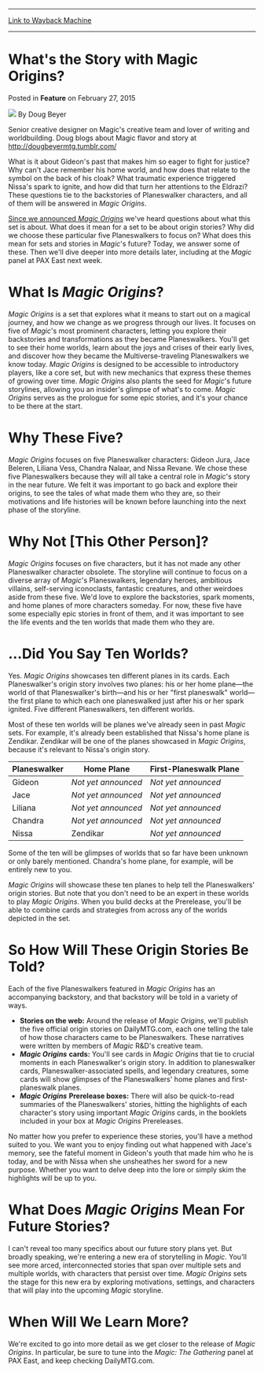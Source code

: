 
---
[Link to Wayback Machine](https://web.archive.org/web/20150301155612/http://magic.wizards.com/en/articles/archive/feature/whats-story-magic-origins-2015-02-27)

[_metadata_:wayback_url]:- "http://magic.wizards.com/en/articles/archive/feature/whats-story-magic-origins-2015-02-27"
[_metadata_:wayback_raw_url]:- "https://web.archive.org/web/20150301155612id_/http://magic.wizards.com/en/articles/archive/feature/whats-story-magic-origins-2015-02-27"
[_metadata_:wayback_capture_timestamp]:- "2015-03-01 15:56:12+00:00"
[_metadata_:generator]:- "Drupal 7 (http://drupal.org)"
[_metadata_:description]:- "Answering some of the questions we've heard since we announced Magic Origins."
---


What's the Story with Magic Origins?
====================================



 Posted in **Feature**
 on February 27, 2015 






![](https://media.magic.wizards.com/styles/auth_small/public/images/person/authorpic_dougbeyer.jpg)
By Doug Beyer




 Senior creative designer on Magic's creative team and lover of writing and worldbuilding. Doug blogs about Magic flavor and story at http://dougbeyermtg.tumblr.com/ 





What is it about Gideon's past that makes him so eager to fight for justice? Why can't Jace remember his home world, and how does that relate to the symbol on the back of his cloak? What traumatic experience triggered Nissa's spark to ignite, and how did that turn her attentions to the Eldrazi? These questions tie to the backstories of Planeswalker characters, and all of them will be answered in *Magic Origins*.



[Since we announced *Magic Origins*](http://magic.wizards.com/en/articles/archive/arcana/announcing-magic-origins-2015-02-08) we've heard questions about what this set is about. What does it mean for a set to be about origin stories? Why did we choose these particular five Planeswalkers to focus on? What does this mean for sets and stories in *Magic*'s future? Today, we answer some of these. Then we'll dive deeper into more details later, including at the *Magic* panel at PAX East next week.



What Is *Magic Origins*?
========================


*Magic Origins* is a set that explores what it means to start out on a magical journey, and how we change as we progress through our lives. It focuses on five of *Magic*'s most prominent characters, letting you explore their backstories and transformations as they became Planeswalkers. You'll get to see their home worlds, learn about the joys and crises of their early lives, and discover how they became the Multiverse-traveling Planeswalkers we know today. *Magic Origins* is designed to be accessible to introductory players, like a core set, but with new mechanics that express these themes of growing over time. *Magic Origins* also plants the seed for *Magic*'s future storylines, allowing you an insider's glimpse of what's to come. *Magic Origins* serves as the prologue for some epic stories, and it's your chance to be there at the start.



Why These Five?
===============


*Magic Origins* focuses on five Planeswalker characters: Gideon Jura, Jace Beleren, Liliana Vess, Chandra Nalaar, and Nissa Revane. We chose these five Planeswalkers because they will all take a central role in *Magic*'s story in the near future. We felt it was important to go back and explore their origins, to see the tales of what made them who they are, so their motivations and life histories will be known before launching into the next phase of the storyline.



Why Not [This Other Person]?
============================


*Magic Origins* focuses on five characters, but it has not made any other Planeswalker character obsolete. The storyline will continue to focus on a diverse array of *Magic*'s Planeswalkers, legendary heroes, ambitious villains, self-serving iconoclasts, fantastic creatures, and other weirdoes aside from these five. We'd love to explore the backstories, spark moments, and home planes of more characters someday. For now, these five have some especially epic stories in front of them, and it was important to see the life events and the ten worlds that made them who they are.



…Did You Say Ten Worlds?
========================


Yes. *Magic Origins* showcases ten different planes in its cards. Each Planeswalker's origin story involves two planes: his or her home plane—the world of that Planeswalker's birth—and his or her "first planeswalk" world—the first plane to which each one planeswalked just after his or her spark ignited. Five different Planeswalkers, ten different worlds.



Most of these ten worlds will be planes we've already seen in past *Magic* sets. For example, it's already been established that Nissa's home plane is Zendikar. Zendikar will be one of the planes showcased in *Magic Origins*, because it's relevant to Nissa's origin story.





| Planeswalker | Home Plane | First-Planeswalk Plane |
| --- | --- | --- |
| Gideon | *Not yet announced* | *Not yet announced* |
| Jace | *Not yet announced* | *Not yet announced* |
| Liliana | *Not yet announced* | *Not yet announced* |
| Chandra | *Not yet announced* | *Not yet announced* |
| Nissa | Zendikar | *Not yet announced* |


Some of the ten will be glimpses of worlds that so far have been unknown or only barely mentioned. Chandra's home plane, for example, will be entirely new to you.



*Magic Origins* will showcase these ten planes to help tell the Planeswalkers' origin stories. But note that you don't need to be an expert in these worlds to play *Magic Origins*. When you build decks at the Prerelease, you'll be able to combine cards and strategies from across any of the worlds depicted in the set.



So How Will These Origin Stories Be Told?
=========================================


Each of the five Planeswalkers featured in *Magic Origins* has an accompanying backstory, and that backstory will be told in a variety of ways.



* **Stories on the web:** Around the release of *Magic Origins*, we'll publish the five official origin stories on DailyMTG.com, each one telling the tale of how those characters came to be Planeswalkers. These narratives were written by members of *Magic* R&D's creative team.
* ***Magic Origins*** **cards:** You'll see cards in *Magic Origins* that tie to crucial moments in each Planeswalker's origin story. In addition to planeswalker cards, Planeswalker-associated spells, and legendary creatures, some cards will show glimpses of the Planeswalkers' home planes and first-planeswalk planes.
* ***Magic Origins*** **Prerelease boxes:** There will also be quick-to-read summaries of the Planeswalkers' stories, hitting the highlights of each character's story using important *Magic Origins* cards, in the booklets included in your box at *Magic Origins* Prereleases.


No matter how you prefer to experience these stories, you'll have a method suited to you. We want you to enjoy finding out what happened with Jace's memory, see the fateful moment in Gideon's youth that made him who he is today, and be with Nissa when she unsheathes her sword for a new purpose. Whether you want to delve deep into the lore or simply skim the highlights will be up to you.



What Does *Magic Origins* Mean For Future Stories?
==================================================


I can't reveal too many specifics about our future story plans yet. But broadly speaking, we're entering a new era of storytelling in *Magic*. You'll see more arced, interconnected stories that span over multiple sets and multiple worlds, with characters that persist over time. *Magic Origins* sets the stage for this new era by exploring motivations, settings, and characters that will play into the upcoming *Magic* storyline.



When Will We Learn More?
========================


We're excited to go into more detail as we get closer to the release of *Magic Origins*. In particular, be sure to tune into the *Magic: The Gathering* panel at PAX East, and keep checking DailyMTG.com.










